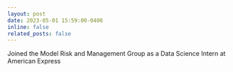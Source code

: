 ```yaml
---
layout: post
date: 2023-05-01 15:59:00-0400
inline: false
related_posts: false
---
```


Joined the Model Risk and Management Group as a Data Science Intern at American Express
